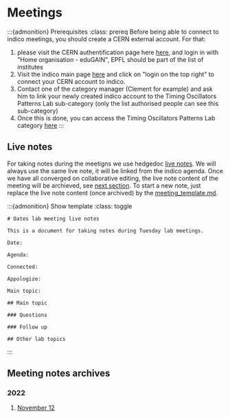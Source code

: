 # Meetings

:::{admonition} Prerequisites
:class: prereq
Before being able to connect to indico meetings, you should create a CERN external account. For that:
1. please visit the CERN authentification page here [here](https://auth.cern.ch/), and login in with "Home organisation - eduGAIN", EPFL should be part of the list of institutes
2. Visit the indico main page [here](https://indico.cern.ch) and click on "login on the top right" to connect your CERN account to indico.
3. Contact one of the category manager (Clement for example) and ask him to link your newly created indico account to the Timing Oscillators Patterns Lab sub-category (only the list authorised people can see this sub-category)
4. Once this is done, you can access the Timing Oscillators Patterns Lab category [here](https://indico.cern.ch/category/16214/)
:::

## Live notes
For taking notes during the meetigns we use hedgedoc [live notes](https://demo.hedgedoc.org/). We will always use the same live note, it will be linked from the indico agenda. Once we have all converged on collaborative editing, the live note content of the meeting will be archieved, see [next section](#meeting-notes-archives). To start a new note, just replace the live note content (once archived) by the [meeting_template.md](https://github.com/EPFL-STD/documentation/blob/main/meetings/meeting_template.md).

:::{admonition} Show template
:class: toggle
```shell
# Oates lab meeting live notes

This is a document for taking notes during Tuesday lab meetings.

Date:

Agenda:

Connected:

Appologize:

Main topic:

## Main topic

### Questions

### Follow up

## Other lab topics

```
:::

## Meeting notes archives

### 2022


1. [November 12](2022/Nov-12.md)
